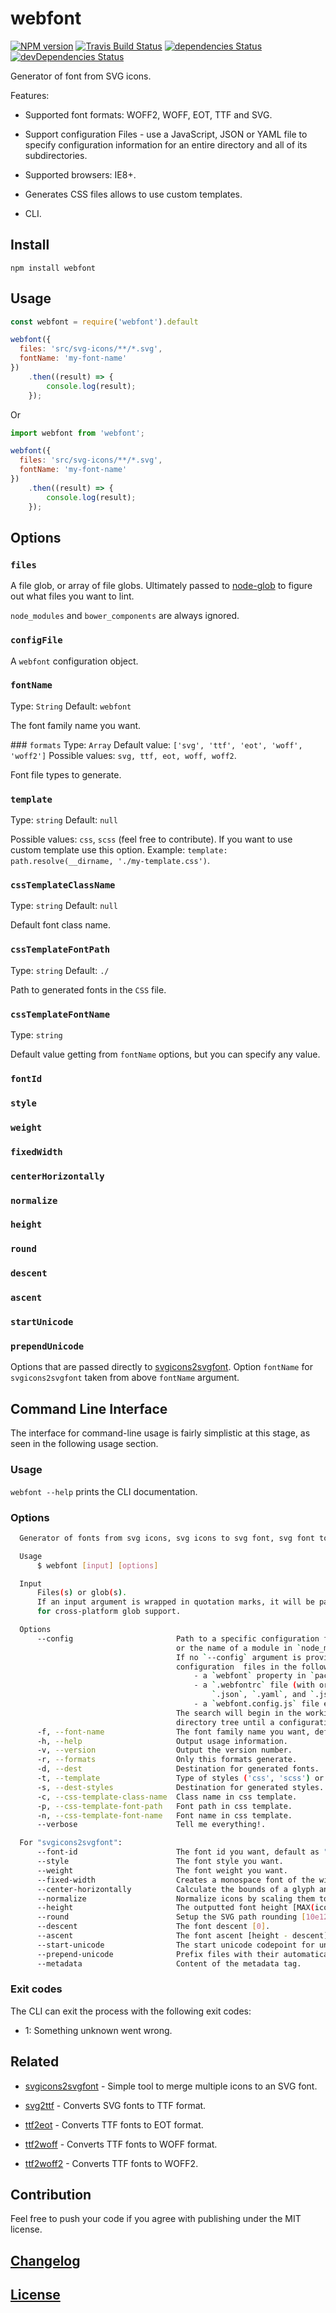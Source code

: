 # webfont

[![NPM version](https://img.shields.io/npm/v/webfont.svg)](https://www.npmjs.org/package/webfont) 
[![Travis Build Status](https://img.shields.io/travis/itgalaxy/webfont/master.svg?label=build)](https://travis-ci.org/itgalaxy/webfont) 
[![dependencies Status](https://david-dm.org/itgalaxy/webfont/status.svg)](https://david-dm.org/itgalaxy/webfont) 
[![devDependencies Status](https://david-dm.org/itgalaxy/webfont/dev-status.svg)](https://david-dm.org/itgalaxy/webfont?type=dev)

Generator of font from SVG icons.

Features:

- Supported font formats: WOFF2, WOFF, EOT, TTF and SVG.

- Support configuration Files - use a JavaScript, JSON or YAML file to specify configuration information 
  for an entire directory and all of its subdirectories.

- Supported browsers: IE8+.

- Generates CSS files allows to use custom templates.

- CLI.

## Install

```shell
npm install webfont
```

## Usage

```js
const webfont = require('webfont').default

webfont({
  files: 'src/svg-icons/**/*.svg',
  fontName: 'my-font-name'
})
    .then((result) => {
        console.log(result);
    });
```

Or

```js
import webfont from 'webfont';

webfont({
  files: 'src/svg-icons/**/*.svg',
  fontName: 'my-font-name'
})
    .then((result) => {
        console.log(result);
    });
```

## Options

### `files`

A file glob, or array of file globs. 
Ultimately passed to [node-glob](https://github.com/isaacs/node-glob) to figure out what files you want to lint.

`node_modules` and `bower_components` are always ignored.

### `configFile`

A `webfont` configuration object.

### `fontName`
Type: `String`
Default: `webfont`

The font family name you want.

### `formats`
Type: `Array`
Default value: `['svg', 'ttf', 'eot', 'woff', 'woff2']`
Possible values: `svg, ttf, eot, woff, woff2`.

Font file types to generate.

### `template`
Type: `string`
Default: `null`

Possible values: `css`, `scss` (feel free to contribute). If you want to use custom template use this option.
Example: `template: path.resolve(__dirname, './my-template.css')`.

### `cssTemplateClassName`
Type: `string`
Default: `null`

Default font class name.

### `cssTemplateFontPath`
Type: `string`
Default: `./`

Path to generated fonts in the `CSS` file.

### `cssTemplateFontName`
Type: `string`

Default value getting from `fontName` options, but you can specify any value.

### `fontId`
### `style`
### `weight`
### `fixedWidth`
### `centerHorizontally`
### `normalize`
### `height`
### `round`
### `descent`
### `ascent`
### `startUnicode`
### `prependUnicode`

Options that are passed directly to [svgicons2svgfont](https://github.com/nfroidure/svgicons2svgfont).
Option `fontName` for `svgicons2svgfont` taken from above `fontName` argument.

## Command Line Interface

The interface for command-line usage is fairly simplistic at this stage, as seen in the following usage section.

### Usage

`webfont --help` prints the CLI documentation.

### Options

```bash
  Generator of fonts from svg icons, svg icons to svg font, svg font to ttf, ttf to eot, ttf to woff, ttf to woff2

  Usage
      $ webfont [input] [options]

  Input
      Files(s) or glob(s).
      If an input argument is wrapped in quotation marks, it will be passed to node-glob
      for cross-platform glob support.

  Options
      --config                       Path to a specific configuration file (JSON, YAML, or CommonJS)
                                     or the name of a module in `node_modules` that points to one.
                                     If no `--config` argument is provided, webfont will search for
                                     configuration  files in the following places, in this order:
                                         - a `webfont` property in `package.json`
                                         - a `.webfontrc` file (with or without filename extension:
                                             `.json`, `.yaml`, and `.js` are available)
                                         - a `webfont.config.js` file exporting a JS object
                                     The search will begin in the working directory and move up the
                                     directory tree until a configuration file is found.
      -f, --font-name                The font family name you want, default: "webfont".
      -h, --help                     Output usage information.
      -v, --version                  Output the version number.
      -r, --formats                  Only this formats generate.
      -d, --dest                     Destination for generated fonts.
      -t, --template                 Type of styles ('css', 'scss') or path to custom template.
      -s, --dest-styles              Destination for generated styles. If not passed used `dest` argument.
      -c, --css-template-class-name  Class name in css template.
      -p, --css-template-font-path   Font path in css template.
      -n, --css-template-font-name   Font name in css template.
      --verbose                      Tell me everything!.

  For "svgicons2svgfont":
      --font-id                      The font id you want, default as "--font-name".
      --style                        The font style you want.
      --weight                       The font weight you want.
      --fixed-width                  Creates a monospace font of the width of the largest input icon.
      --center-horizontally          Calculate the bounds of a glyph and center it horizontally.
      --normalize                    Normalize icons by scaling them to the height of the highest icon.
      --height                       The outputted font height [MAX(icons.height)].
      --round                        Setup the SVG path rounding [10e12].
      --descent                      The font descent [0].
      --ascent                       The font ascent [height - descent].
      --start-unicode                The start unicode codepoint for unprefixed files [0xEA01].
      --prepend-unicode              Prefix files with their automatically allocated unicode codepoint.
      --metadata                     Content of the metadata tag.
```

### Exit codes

The CLI can exit the process with the following exit codes:

-   1: Something unknown went wrong.

## Related

- [svgicons2svgfont](https://github.com/nfroidure/svgicons2svgfont) - Simple tool to merge multiple 
  icons to an SVG font.

- [svg2ttf](https://github.com/fontello/svg2ttf) - Converts SVG fonts to TTF format.

- [ttf2eot](https://github.com/fontello/ttf2eot) - Converts TTF fonts to EOT format.

- [ttf2woff](https://github.com/fontello/ttf2woff) - Converts TTF fonts to WOFF format.

- [ttf2woff2](https://github.com/nfroidure/ttf2woff2) - Converts TTF fonts to WOFF2.

## Contribution

Feel free to push your code if you agree with publishing under the MIT license.

## [Changelog](CHANGELOG.md)

## [License](LICENSE)
